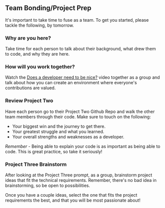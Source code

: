 ## Team Bonding/Project Prep

It's important to take time to fuse as a team. To get you started, please tackle the following, by tomorrow.

### Why are you here?

Take time for each person to talk about their background, what drew them to code, and why they are here.

### How will you work together?

Watch the [Does a developer need to be nice?](https://www.youtube.com/watch?v=J9OpTNk0hYc) video together as a group and talk about how you can create an environment where everyone's contributions are valued.

### Review Project Two

Have each person go to their Project Two Github Repo and walk the other team members through their code. Make sure to touch on the following:

- Your biggest win and the journey to get there.
- Your greatest struggle and what you learned.
- Your overall strengths and weaknesses as a developer.

*Remember* - Being able to explain your code is as important as being able to code. This is great practice, so take it seriously!

### Project Three Brainstorm

After looking at the Project Three prompt, as a group, brainstorm project ideas that fit the technical requirements. Remember, there's no bad idea in brainstorming, so be open to possibilities.

Once you have a couple ideas, select the one that fits the project requirements the best, and that you will be most passionate about!
